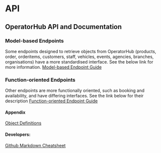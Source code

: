 API
===

## OperatorHub API and Documentation

### Model-based Endpoints
Some endpoints designed to retrieve objects from OperatorHub (products, order, orderitems, customers, staff, vehicles, events, agencies, branches, organisations) have a more standardised interface. See the below link for more information.
[Model-based Endpoint Guide](https://github.com/Junction6/API/blob/V1/Docs/api-guide.md)

### Function-oriented Endpoints
Other endpoints are more functionally oriented, such as booking and availability, and have differing interfaces. See the link below for their description
[Function-oriented Endpoint Guide](https://junction6travel.com/apidocs/class-V1Service.html)

#### Appendix
[Object Definitions](https://github.com/Junction6/API/blob/V1/Docs/appendix.md#api-object-format-appendix)

#### Developers: 
[Github Markdown Cheatsheet](https://github.com/adam-p/markdown-here/wiki/Markdown-Cheatsheet)
